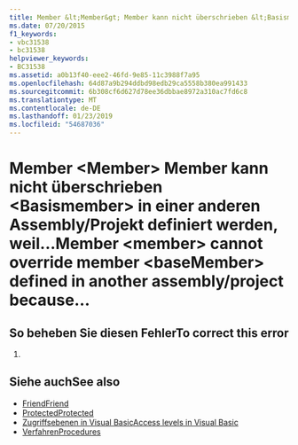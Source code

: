 ```yaml
---
title: Member &lt;Member&gt; Member kann nicht überschrieben &lt;Basismember&gt; in einer anderen Assembly-Projekt definiert werden, da der Zugriffsmodifizierer "Protected Friend" den Zugriff erweitert. Verwenden Sie stattdessen "Protected".
ms.date: 07/20/2015
f1_keywords:
- vbc31538
- bc31538
helpviewer_keywords:
- BC31538
ms.assetid: a0b13f40-eee2-46fd-9e85-11c3988f7a95
ms.openlocfilehash: 64d87a9b294ddbd98edb29ca5558b380ea991433
ms.sourcegitcommit: 6b308cf6d627d78ee36dbbae8972a310ac7fd6c8
ms.translationtype: MT
ms.contentlocale: de-DE
ms.lasthandoff: 01/23/2019
ms.locfileid: "54687036"
---
```

# <a name="member-ltmembergt-cannot-override-member-ltbasemembergt-defined-in-another-assemblyproject-because"></a><span data-ttu-id="58fdb-103">Member &lt;Member&gt; Member kann nicht überschrieben &lt;Basismember&gt; in einer anderen Assembly/Projekt definiert werden, weil...</span><span class="sxs-lookup"><span data-stu-id="58fdb-103">Member &lt;member&gt; cannot override member &lt;baseMember&gt; defined in another assembly/project because…</span></span>
## <a name="to-correct-this-error"></a><span data-ttu-id="58fdb-104">So beheben Sie diesen Fehler</span><span class="sxs-lookup"><span data-stu-id="58fdb-104">To correct this error</span></span>  
  
1.  
  
## <a name="see-also"></a><span data-ttu-id="58fdb-105">Siehe auch</span><span class="sxs-lookup"><span data-stu-id="58fdb-105">See also</span></span>
- [<span data-ttu-id="58fdb-106">Friend</span><span class="sxs-lookup"><span data-stu-id="58fdb-106">Friend</span></span>](../../visual-basic/language-reference/modifiers/friend.md)
- [<span data-ttu-id="58fdb-107">Protected</span><span class="sxs-lookup"><span data-stu-id="58fdb-107">Protected</span></span>](../../visual-basic/language-reference/modifiers/protected.md)
- [<span data-ttu-id="58fdb-108">Zugriffsebenen in Visual Basic</span><span class="sxs-lookup"><span data-stu-id="58fdb-108">Access levels in Visual Basic</span></span>](../../visual-basic/programming-guide/language-features/declared-elements/access-levels.md)
- [<span data-ttu-id="58fdb-109">Verfahren</span><span class="sxs-lookup"><span data-stu-id="58fdb-109">Procedures</span></span>](../../visual-basic/programming-guide/language-features/procedures/index.md)

